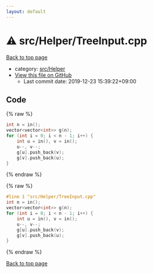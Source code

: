 ```yaml
---
layout: default
---
```


<!-- mathjax config similar to math.stackexchange -->
<script type="text/javascript" async
  src="https://cdnjs.cloudflare.com/ajax/libs/mathjax/2.7.5/MathJax.js?config=TeX-MML-AM_CHTML">
</script>
<script type="text/x-mathjax-config">
  MathJax.Hub.Config({
    TeX: { equationNumbers: { autoNumber: "AMS" }},
    tex2jax: {
      inlineMath: [ ['$','$'] ],
      processEscapes: true
    },
    "HTML-CSS": { matchFontHeight: false },
    displayAlign: "left",
    displayIndent: "2em"
  });
</script>

<script type="text/javascript" src="https://cdnjs.cloudflare.com/ajax/libs/jquery/3.4.1/jquery.min.js"></script>
<script src="https://cdn.jsdelivr.net/npm/jquery-balloon-js@1.1.2/jquery.balloon.min.js" integrity="sha256-ZEYs9VrgAeNuPvs15E39OsyOJaIkXEEt10fzxJ20+2I=" crossorigin="anonymous"></script>
<script type="text/javascript" src="../../../assets/js/copy-button.js"></script>
<link rel="stylesheet" href="../../../assets/css/copy-button.css" />


# :warning: src/Helper/TreeInput.cpp

<a href="../../../index.html">Back to top page</a>

* category: <a href="../../../index.html#1b49b634354b8edb1dc8ef8a73014950">src/Helper</a>
* <a href="{{ site.github.repository_url }}/blob/master/src/Helper/TreeInput.cpp">View this file on GitHub</a>
    - Last commit date: 2019-12-23 15:39:22+09:00




## Code

<a id="unbundled"></a>
{% raw %}
```cpp
int n = in();
vector<vector<int>> g(n);
for (int i = 0; i < n - 1; i++) {
    int u = in(), v = in();
    u--, v--;
    g[u].push_back(v);
    g[v].push_back(u);
}

```
{% endraw %}

<a id="bundled"></a>
{% raw %}
```cpp
#line 1 "src/Helper/TreeInput.cpp"
int n = in();
vector<vector<int>> g(n);
for (int i = 0; i < n - 1; i++) {
    int u = in(), v = in();
    u--, v--;
    g[u].push_back(v);
    g[v].push_back(u);
}

```
{% endraw %}

<a href="../../../index.html">Back to top page</a>

